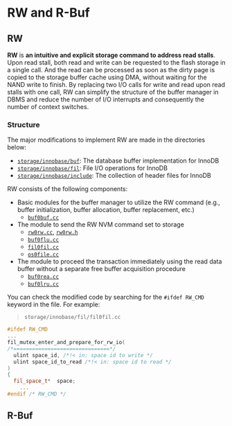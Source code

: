 # RW and R-Buf

## RW

**RW** is **an intuitive and explicit storage command to address read stalls**. Upon read stall, both read and write can be requested to the flash storage in a single call. And the read can be processed as soon as the dirty page is copied to the storage buffer cache using DMA, without waiting for the NAND write to finish. By replacing two I/O calls for write and read upon read stalls with one call, RW can simplify the structure of the buffer manager in DBMS and reduce the number of I/O interrupts and consequently the number of context switches.

### Structure

The major modifications to implement RW are made in the directories below:

- [`storage/innobase/buf`](mysql/storage/innobase/buf): The database buffer implementation for InnoDB
- [`storage/innobase/fil`](mysql/storage/innobase/fil): File I/O operations for InnoDB
- [`storage/innobase/include`](mysql/storage/innobase/include): The collection of header files for InnoDB

RW consists of the following components:

- Basic modules for the buffer manager to utilize the RW command (e.g., buffer initialization, buffer allocation, buffer replacement, etc.)
  - [`buf0buf.cc`](mysql/storage/innobase/buf/buf0buf.cc)
- The module to send the RW NVM command set to storage
  - [`rw0rw.cc`](mysql/storage/innobase/rw/rw0rw.cc), [`rw0rw.h`](mysql/storage/innobase/include/rw0rw.h)
  - [`buf0flu.cc`](mysql/storage/innobase/buf/buf0flu.cc)
  - [`fil0fil.cc`](mysql/storage/innobase/fil/fil0fil.cc)
  - [`os0file.cc`](mysql/storage/innobase/os/os0file.cc)
- The module to proceed the transaction immediately using the read data buffer without a separate free buffer acquisition procedure
  - [`buf0rea.cc`](mysql/storage/innobase/buf/buf0rea.cc)
  - [`buf0lru.cc`](mysql/storage/innobase/buf/buf0lru.cc)

You can check the modified code by searching for the `#ifdef RW_CMD` keyword in the file. For example:

> `storage/innobase/fil/fil0fil.cc`

```cpp
#ifdef RW_CMD
...
fil_mutex_enter_and_prepare_for_rw_io(
/*===============================*/
  ulint space_id, /*!< in: space id to write */
  ulint space_id_to_read /*!< in: space id to read */
)
{
  fil_space_t*  space;
    ...
#endif /* RW_CMD */
```

## R-Buf

